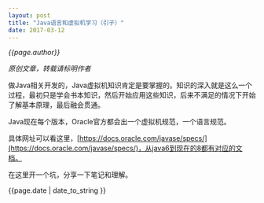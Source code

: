```yaml
---
layout: post
title: "Java语言和虚拟机学习（引子）"
date: 2017-03-12
---
```

_{{page.author}}_

_原创文章，转载请标明作者_

做Java相关开发的，Java虚拟机知识肯定是要掌握的。知识的深入就是这么一个过程，最初只是学会书本知识，然后开始应用这些知识，后来不满足的情况下开始了解基本原理，最后融会贯通。

Java现在每个版本，Oracle官方都会出一个虚拟机规范，一个语言规范。

具体网址可以看这里，[https://docs.oracle.com/javase/specs/](https://docs.oracle.com/javase/specs/)，从java6到现在的8都有对应的文档。

在这里开一个坑，分享一下笔记和理解。

<p>{{page.date | date_to_string }} </p>
